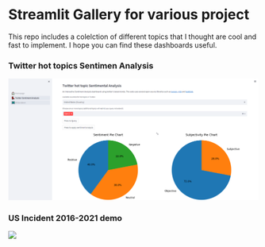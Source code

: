 # Streamlit Gallery for various project
This repo includes a colelction of different topics that I thought are cool and fast to implement. I hope you can find these dashboards useful. 
### Twitter hot topics Sentimen Analysis
![](/demo/sentiment.PNG)

### US Incident 2016-2021 demo
![](/demo/demo_us_incident.gif)